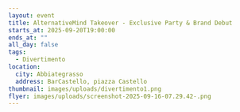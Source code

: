 ```yaml
---
layout: event
title: AlternativeMind Takeover - Exclusive Party & Brand Debut
starts_at: 2025-09-20T19:00:00
ends_at: ""
all_day: false
tags:
  - Divertimento
location:
  city: Abbiategrasso
  address: BarCastello, piazza Castello
thumbnail: images/uploads/divertimento1.png
flyer: images/uploads/screenshot-2025-09-16-07.29.42-.png
---
```

